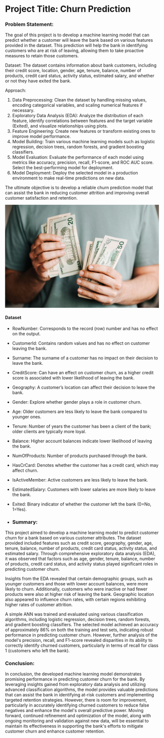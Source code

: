 # **Project Title: Churn Prediction**

### **Problem Statement:**

The goal of this project is to develop a machine learning model that can predict whether a customer will leave the bank based on various features provided in the dataset. This prediction will help the bank in identifying customers who are at risk of leaving, allowing them to take proactive measures to retain those customers.

Dataset:
The dataset contains information about bank customers, including their credit score, location, gender, age, tenure, balance, number of products, credit card status, activity status, estimated salary, and whether or not they have exited the bank.

Approach:
1. Data Preprocessing: Clean the dataset by handling missing values, encoding categorical variables, and scaling numerical features if necessary.
2. Exploratory Data Analysis (EDA): Analyze the distribution of each feature, identify correlations between features and the target variable (Exited), and visualize relationships using plots.
3. Feature Engineering: Create new features or transform existing ones to improve model performance.
4. Model Building: Train various machine learning models such as logistic regression, decision trees, random forests, and gradient boosting classifiers.
5. Model Evaluation: Evaluate the performance of each model using metrics like accuracy, precision, recall, F1-score, and ROC AUC score. Select the best-performing model for deployment.
6. Model Deployment: Deploy the selected model in a production environment to make real-time predictions on new data.

The ultimate objective is to develop a reliable churn prediction model that can assist the bank in reducing customer attrition and improving overall customer satisfaction and retention.

![Alt text](https://raw.githubusercontent.com/raviatkumar/Churn-Prediction/main/images/pexels-karolina-grabowska-4386431.jpg)

#### **Dataset**

- RowNumber: Corresponds to the record (row) number and has no effect on the output.
- CustomerId: Contains random values and has no effect on customer leaving the bank.
- Surname: The surname of a customer has no impact on their decision to leave the bank.
- CreditScore: Can have an effect on customer churn, as a higher credit score is associated with lower likelihood of leaving the bank.
- Geography: A customer’s location can affect their decision to leave the bank.
- Gender: Explore whether gender plays a role in customer churn.
- Age: Older customers are less likely to leave the bank compared to younger ones.
- Tenure: Number of years the customer has been a client of the bank; older clients are typically more loyal.
- Balance: Higher account balances indicate lower likelihood of leaving the bank.
- NumOfProducts: Number of products purchased through the bank.
- HasCrCard: Denotes whether the customer has a credit card, which may affect churn.
- IsActiveMember: Active customers are less likely to leave the bank.
- EstimatedSalary: Customers with lower salaries are more likely to leave the bank.
- Exited: Binary indicator of whether the customer left the bank (0=No, 1=Yes).

- ### **Summary:**

This project aimed to develop a machine learning model to predict customer churn for a bank based on various customer attributes. The dataset provided included features such as credit score, geography, gender, age, tenure, balance, number of products, credit card status, activity status, and estimated salary. Through comprehensive exploratory data analysis (EDA), it was observed that factors such as age, gender, tenure, balance, number of products, credit card status, and activity status played significant roles in predicting customer churn.

Insights from the EDA revealed that certain demographic groups, such as younger customers and those with lower account balances, were more likely to churn. Additionally, customers who were inactive or had fewer products were also at higher risk of leaving the bank. Geographic location also appeared to influence churn rates, with certain regions exhibiting higher rates of customer attrition.

A simple ANN was trained and evaluated using various classification algorithms, including logistic regression, decision trees, random forests, and gradient boosting classifiers. The selected model achieved an accuracy of approximately 86% on both the training and test sets, indicating robust performance in predicting customer churn. However, further analysis of the model's precision, recall, and F1-score revealed disparities in its ability to correctly identify churned customers, particularly in terms of recall for class 1 (customers who left the bank).

### **Conclusion:**

In conclusion, the developed machine learning model demonstrates promising performance in predicting customer churn for the bank. By leveraging insights gained from exploratory data analysis and utilizing advanced classification algorithms, the model provides valuable predictions that can assist the bank in identifying at-risk customers and implementing targeted retention strategies. However, there is room for improvement, particularly in accurately identifying churned customers to reduce false negatives and enhance the model's overall predictive power. Moving forward, continued refinement and optimization of the model, along with ongoing monitoring and validation against new data, will be essential to maintain its effectiveness in supporting the bank's efforts to mitigate customer churn and enhance customer retention.
